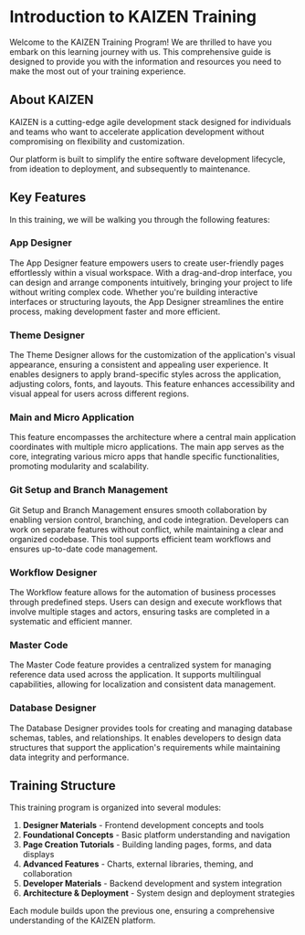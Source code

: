 # Introduction to KAIZEN Training

Welcome to the KAIZEN Training Program! We are thrilled to have you embark on this learning journey with us. This comprehensive guide is designed to provide you with the information and resources you need to make the most out of your training experience.

## About KAIZEN

KAIZEN is a cutting-edge agile development stack designed for individuals and teams who want to accelerate application development without compromising on flexibility and customization.

Our platform is built to simplify the entire software development lifecycle, from ideation to deployment, and subsequently to maintenance.

## Key Features

In this training, we will be walking you through the following features:

### App Designer

The App Designer feature empowers users to create user-friendly pages effortlessly within a visual workspace. With a drag-and-drop interface, you can design and arrange components intuitively, bringing your project to life without writing complex code. Whether you're building interactive interfaces or structuring layouts, the App Designer streamlines the entire process, making development faster and more efficient.

### Theme Designer

The Theme Designer allows for the customization of the application's visual appearance, ensuring a consistent and appealing user experience. It enables designers to apply brand-specific styles across the application, adjusting colors, fonts, and layouts. This feature enhances accessibility and visual appeal for users across different regions.

### Main and Micro Application

This feature encompasses the architecture where a central main application coordinates with multiple micro applications. The main app serves as the core, integrating various micro apps that handle specific functionalities, promoting modularity and scalability.

### Git Setup and Branch Management

Git Setup and Branch Management ensures smooth collaboration by enabling version control, branching, and code integration. Developers can work on separate features without conflict, while maintaining a clear and organized codebase. This tool supports efficient team workflows and ensures up-to-date code management.

### Workflow Designer

The Workflow feature allows for the automation of business processes through predefined steps. Users can design and execute workflows that involve multiple stages and actors, ensuring tasks are completed in a systematic and efficient manner.

### Master Code

The Master Code feature provides a centralized system for managing reference data used across the application. It supports multilingual capabilities, allowing for localization and consistent data management.

### Database Designer

The Database Designer provides tools for creating and managing database schemas, tables, and relationships. It enables developers to design data structures that support the application's requirements while maintaining data integrity and performance.

## Training Structure

This training program is organized into several modules:

1. **Designer Materials** - Frontend development concepts and tools
2. **Foundational Concepts** - Basic platform understanding and navigation
3. **Page Creation Tutorials** - Building landing pages, forms, and data displays
4. **Advanced Features** - Charts, external libraries, theming, and collaboration
5. **Developer Materials** - Backend development and system integration
6. **Architecture & Deployment** - System design and deployment strategies

Each module builds upon the previous one, ensuring a comprehensive understanding of the KAIZEN platform.
